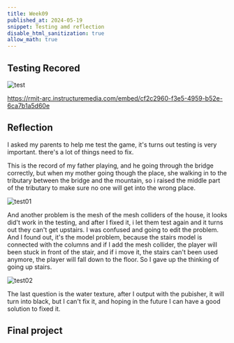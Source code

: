 ```yaml
---
title: Week09
published_at: 2024-05-19
snippet: Testing amd reflection
disable_html_sanitization: true
allow_math: true
---
```


## Testing Recored

![test](/w09/test.png)

https://rmit-arc.instructuremedia.com/embed/cf2c2960-f3e5-4959-b52e-6ca7b1a5d60e

## Reflection

I asked my parents to help me test the game, it's turns out testing is very important. there's a lot of things need to fix.

This is the record of my father playing, and he going through the bridge correctly, but when my mother going though the place, she walking in to the tributary between the bridge and the mountain, so i raised the middle part of the tributary to make sure no one will get into the wrong place.

![test01](/w09/test01.png)

And another problem is the mesh of the mesh colliders of the house, it looks did't work in the testing, and after I fixed it, i let them test again and it turns out they can't get upstairs. I was confused and going to edit the problem. And I found out, it's the model problem, because the stairs model is connected with the columns and if I add the mesh collider, the player will been stuck in front of the stair, and if i move it, the stairs can't been used anymore, the player will fall down to the floor. So I gave up the thinking of going up stairs.


![test02](/w09/test02.png)

The last question is the water texture, after I output with the pubisher, it will turn into black, but I can't fix it, and hoping in the future I can have a good solution to fixed it.

## Final project 
